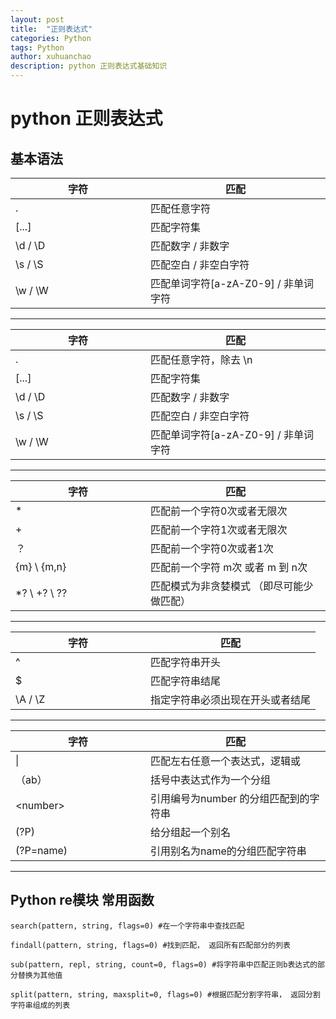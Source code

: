 ```yaml
---
layout: post
title:  "正则表达式"
categories: Python
tags: Python
author: xuhuanchao
description: python 正则表达式基础知识
---
```


# python 正则表达式

## 基本语法

<style> table th:first-of-type { width: 200px; } </style>
 字符 | 匹配 
  ------------- | -------------
 . | 匹配任意字符 
 [...] | 匹配字符集 
 \d / \D | 匹配数字 / 非数字 
 \s / \S | 匹配空白 / 非空白字符 
 \w / \W | 匹配单词字符[a-zA-Z0-9] / 非单词字符 



------- 

<style> table th:first-of-type { width: 200px; } </style>
 字符 | 匹配 
  ------------- | -------------
 . | 匹配任意字符，除去 \n 
 [...] | 匹配字符集 
 \d / \D | 匹配数字 / 非数字 
 \s / \S | 匹配空白 / 非空白字符 
 \w / \W | 匹配单词字符[a-zA-Z0-9] / 非单词字符 


-------


<style> table th:first-of-type { width: 200px; } </style>
 字符 | 匹配 
 ------------- | -------------
 * | 匹配前一个字符0次或者无限次 
 + | 匹配前一个字符1次或者无限次 
 ？ | 匹配前一个字符0次或者1次 
 {m} \ {m,n} | 匹配前一个字符 m次 或者 m 到 n次 
 *? \ +? \ ?? | 匹配模式为非贪婪模式 （即尽可能少做匹配）


-------

<style> table th:first-of-type { width: 200px; } </style>
 字符 | 匹配 
 ------------- | -------------
 ^ | 匹配字符串开头 
 $ | 匹配字符串结尾 
 \A / \Z | 指定字符串必须出现在开头或者结尾 


-------


| 字符 | 匹配 |
| ------------- | ------------- |
| \| | 匹配左右任意一个表达式，逻辑或 |
| （ab） | 括号中表达式作为一个分组 |
| \<number> | 引用编号为number 的分组匹配到的字符串 |
| (?P<name>) | 给分组起一个别名 |
| (?P=name) | 引用别名为name的分组匹配字符串 |

------- 



## Python re模块 常用函数

```
search(pattern, string, flags=0) #在一个字符串中查找匹配

findall(pattern, string, flags=0) #找到匹配， 返回所有匹配部分的列表

sub(pattern, repl, string, count=0, flags=0) #将字符串中匹配正则b表达式的部分替换为其他值

split(pattern, string, maxsplit=0, flags=0) #根据匹配分割字符串， 返回分割字符串组成的列表
```




